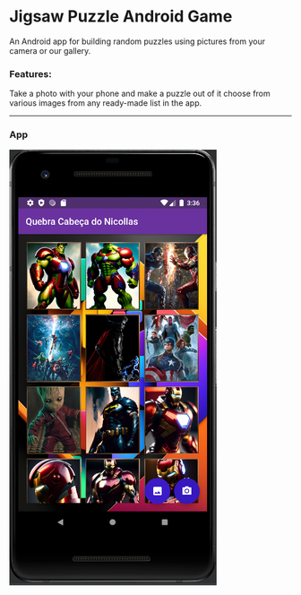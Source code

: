 # Jigsaw Puzzle Android Game
An Android app for building random puzzles using pictures from your camera or our gallery.


### Features:

Take a photo with your phone and make a puzzle out of it choose from various images from any ready-made list in the app.

-----
### App
![Puzzle](docs/img/jigsaw-puzzle.png)
